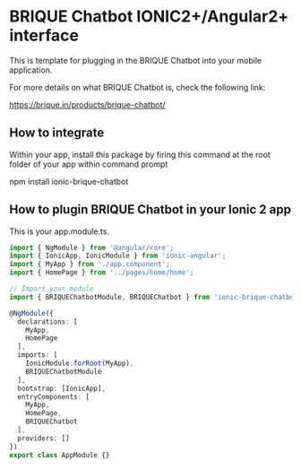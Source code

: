 # BRIQUE Chatbot IONIC2+/Angular2+ interface
This is template for plugging in the BRIQUE Chatbot into your mobile application. 

For more details on what BRIQUE Chatbot is, check the following link:

https://brique.in/products/brique-chatbot/

## How to integrate

Within your app, install this package by firing this command at the root folder of your app within command prompt

npm install ionic-brique-chatbot

## How to plugin BRIQUE Chatbot in your Ionic 2 app

This is your app.module.ts.

```typescript
import { NgModule } from '@angular/core';
import { IonicApp, IonicModule } from 'ionic-angular';
import { MyApp } from './app.component';
import { HomePage } from '../pages/home/home';

// Import your module
import { BRIQUEChatbotModule, BRIQUEChatbot } from 'ionic-brique-chatbot';

@NgModule({
  declarations: [
    MyApp,
    HomePage
  ],
  imports: [
    IonicModule.forRoot(MyApp),
    BRIQUEChatbotModule
  ],
  bootstrap: [IonicApp],
  entryComponents: [
    MyApp,
    HomePage, 
    BRIQUEChatbot
  ],
  providers: []
})
export class AppModule {}
```
